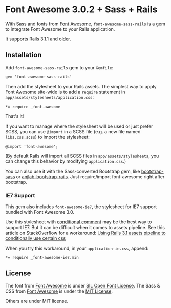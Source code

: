 # Font Awesome 3.0.2 + Sass + Rails

With Sass and fonts from [Font Awesome](http://fortawesome.github.com/Font-Awesome), `font-awesome-sass-rails` is a gem to integrate Font Awesome to your Rails application.

It supports Rails 3.1.1 and older.

## Installation

Add `font-awesome-sass-rails` gem to your `Gemfile`:

    gem 'font-awesome-sass-rails'

Then add the stylesheet to your Rails assets. The simplest way to apply Font Awesome site-wide is to add a `require` statement in `app/assets/stylesheets/application.css`:

    *= require _font-awesome

That's it!

If you want to manage where the stylesheet will be used or just prefer SCSS, you can use `@import` in a SCSS file (e.g. a new file named `libs.css.scss`) to import the stylesheet:

    @import 'font-awesome';

(By default Rails will import all SCSS files in `app/assets/stylesheets`, you can change this behavior by modifying `application.css`.)

You can also use it with the Sass-converted Bootstrap gem, like [bootstrap-sass](https://github.com/thomas-mcdonald/bootstrap-sass) or [anjlab-bootstrap-rails](https://github.com/anjlab/bootstrap-rails). Just require/import font-awesome right after bootstrap.

### IE7 Support

This gem also includes `font-awesome-ie7`, the stylesheet for IE7 support bundled with Font Awesome 3.0.

Use this stylesheet with [conditional comment](http://en.wikipedia.org/wiki/Conditional_comment) may be the best way to support IE7. But it can be difficult when it comes to assets pipeline. See this article on StackOverflow for a workaround: [Using Rails 3.1 assets pipeline to conditionally use certain css](http://stackoverflow.com/questions/7134034/using-rails-3-1-assets-pipeline-to-conditionally-use-certain-css)

When you try this workaround, in your `application-ie.css`, append:

    *= require _font-awesome-ie7.min

## License

The font from [Font Awesome](http://fortawesome.github.com/Font-Awesome) is under [SIL Open Font License](http://scripts.sil.org/OFL).
The Sass & CSS from [Font Awesome](http://fortawesome.github.com/Font-Awesome) is under the [MIT License](http://opensource.org/licenses/mit-license.html).

Others are under MIT license.
